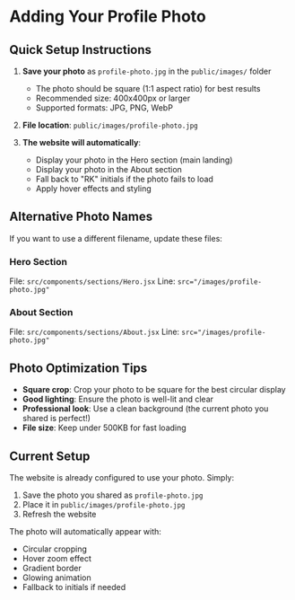 # Adding Your Profile Photo

## Quick Setup Instructions

1. **Save your photo** as `profile-photo.jpg` in the `public/images/` folder
   - The photo should be square (1:1 aspect ratio) for best results
   - Recommended size: 400x400px or larger
   - Supported formats: JPG, PNG, WebP

2. **File location**: `public/images/profile-photo.jpg`

3. **The website will automatically**:
   - Display your photo in the Hero section (main landing)
   - Display your photo in the About section
   - Fall back to "RK" initials if the photo fails to load
   - Apply hover effects and styling

## Alternative Photo Names

If you want to use a different filename, update these files:

### Hero Section
File: `src/components/sections/Hero.jsx`
Line: `src="/images/profile-photo.jpg"`

### About Section  
File: `src/components/sections/About.jsx`
Line: `src="/images/profile-photo.jpg"`

## Photo Optimization Tips

- **Square crop**: Crop your photo to be square for the best circular display
- **Good lighting**: Ensure the photo is well-lit and clear
- **Professional look**: Use a clean background (the current photo you shared is perfect!)
- **File size**: Keep under 500KB for fast loading

## Current Setup

The website is already configured to use your photo. Simply:
1. Save the photo you shared as `profile-photo.jpg`
2. Place it in `public/images/profile-photo.jpg`
3. Refresh the website

The photo will automatically appear with:
- Circular cropping
- Hover zoom effect
- Gradient border
- Glowing animation
- Fallback to initials if needed
